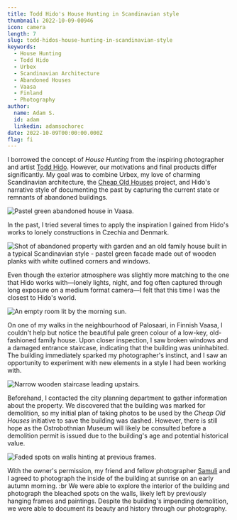 ```yaml
---
title: Todd Hido's House Hunting in Scandinavian style
thumbnail: 2022-10-09-00946
icon: camera
length: 7
slug: todd-hidos-house-hunting-in-scandinavian-style
keywords:
  - House Hunting
  - Todd Hido
  - Urbex
  - Scandinavian Architecture
  - Abandoned Houses
  - Vaasa
  - Finland
  - Photography
author:
  name: Adam S.
  id: adam
  linkedin: adamsochorec
date: 2022-10-09T00:00:00.000Z
flag: fi
---
```


I borrowed the concept of *House Hunting* from the inspiring photographer and artist [Todd Hido](http://www.toddhido.com/). However, our motivations and final products differ significantly. My goal was to combine Urbex, my love of charming Scandinavian architecture, the [Cheap Old Houses](https://www.instagram.com/CHEAPOLDHOUSES/) project, and Hido's narrative style of documenting the past by capturing the current state or remnants of abandoned buildings.

![Pastel green abandoned house in Vaasa.](https://cdn.slavic.media/img/2022-10-09-00946/4K "2022 ⋅ Vaasa, Finland")

In the past, I tried several times to apply the inspiration I gained from Hido's works to lonely constructions in Czechia and Denmark.

![Shot of abandoned property with garden and an old family house built in a typical Scandinavian style - pastel green facade made out of wooden planks with white outlined corners and windows.](https://cdn.slavic.media/img/2022-10-09-00947/4K "2022 ⋅ Vaasa, Finland")

Even though the exterior atmosphere was slightly more matching to the one that Hido works with—lonely lights, night, and fog often captured through long exposure on a medium format camera—I felt that this time I was the closest to Hido's world.

![An empty room lit by the morning sun.](https://cdn.slavic.media/img/2022-10-09-00948/4K "2022 ⋅ Vaasa, Finland")

On one of my walks in the neighbourhood of Palosaari, in Finnish Vaasa, I couldn't help but notice the beautiful pale green colour of a low-key, old-fashioned family house. Upon closer inspection, I saw broken windows and a damaged entrance staircase, indicating that the building was uninhabited. The building immediately sparked my photographer's instinct, and I saw an opportunity to experiment with new elements in a style I had been working with.

![Narrow wooden staircase leading upstairs.](https://cdn.slavic.media/img/2022-10-09-00951/4K "2022 ⋅ Vaasa, Finland")

Beforehand, I contacted the city planning department to gather information about the property. We discovered that the building was marked for demolition, so my initial plan of taking photos to be used by the *Cheap Old Houses* initiative to save the building was dashed. However, there is still hope as the Ostrobothnian Museum will likely be consulted before a demolition permit is issued due to the building's age and potential historical value.

![Faded spots on walls hinting at previous frames.](https://cdn.slavic.media/img/2022-10-09-00956/4K "2022 ⋅ Vaasa, Finland")

With the owner's permission, my friend and fellow photographer [Samuli](https://www.instagram.com/samuliframes/) and I agreed to photograph the inside of the building at sunrise on an early autumn morning.
:br
We were able to explore the interior of the building and photograph the bleached spots on the walls, likely left by previously hanging frames and paintings. Despite the building's impending demolition, we were able to document its beauty and history through our photography.
